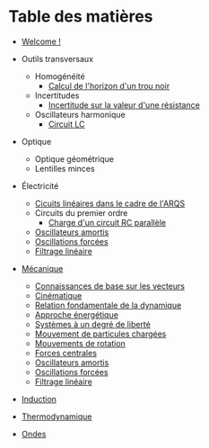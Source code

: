 # Table des matières

* [Welcome !](README.md)

* Outils transversaux
  * Homogénéité
    * [Calcul de l'horizon d'un trou noir](exercices/outils/horizon_trou_noir.md)
  * Incertitudes
    * [Incertitude sur la valeur d'une résistance](exercices/outils/incertitudes_resistance.md)
  * Oscillateurs harmonique
    * [Circuit LC](exercices/outils/oscillateur_harmonique_LC.md)

* Optique
  * Optique géométrique
  * Lentilles minces

* Électricité
  * [Cicuits linéaires dans le cadre de l'ARQS](chapitres/ARQS.md)
  * Circuits du premier ordre
    * [Charge d'un circuit RC parallèle](exercices/elec/charge_circuit_RC_parallele.md)
  * [Oscillateurs amortis](chapitres/oscillateurs_amortis_elec.md)
  * [Oscillations forcées](chapitres/oscillateurs_forces_elec.md)
  * [Filtrage linéaire](chapitres/filtrage_lineaire_elec.md)

* [Mécanique](blocs/mecanique.md)
  * [Connaissances de base sur les vecteurs](chapitres/bases_vecteurs.md)
  * [Cinématique](chapitres/cinematique.md)
  * [Relation fondamentale de la dynamique](chapitres/RFD.md)
  * [Approche énergétique](chapitres/energie.md)
  * [Systèmes à un degré de liberté](chapitres/1ddl.md)
  * [Mouvement de particules chargées](chapitres/E_et_B.md)
  * [Mouvements de rotation](chapitres/moment_cinetique.md)
  * [Forces centrales](chapitres/forces_centrales.md)
  * [Oscillateurs amortis](chapitres/oscillateurs_amortis_meca.md)
  * [Oscillations forcées](chapitres/oscillateurs_forces_meca.md)
  * [Filtrage linéaire](chapitres/filtrage_lineaire_meca.md)

* [Induction](blocs/induction.md)

* [Thermodynamique](blocs/thermodynamique.md)

* [Ondes](blocs/ondes.md)
